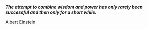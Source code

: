 _**The attempt to combine wisdom and power has only rarely been successful and then only for a short while.**_

Albert Einstein